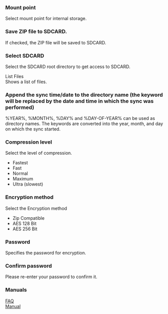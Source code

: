 ### Mount point  
Select mount point for internal storage.  

### Save ZIP file to SDCARD.  
If checked, the ZIP file will be saved to SDCARD.  

### Select SDCARD  
Select the SDCARD root directory to get access to SDCARD.   

List Files  
Shows a list of files.  

### Append the sync time/date to the directory name (the keyword will be replaced by the date and time in which the sync was performed)  
%YEAR%, %MONTH%, %DAY% and %DAY-OF-YEAR% can be used as directory names. The keywords are converted into the year, month, and day on which the sync started.  

### Compression level  
Select the level of compression.  

- Fastest  
- Fast  
- Normal  
- Maximum  
- Ultra (slowest)  

### Encryption method  
Select the Encryption method  

- Zip Compatible  
- AES 128 Bit  
- AES 256 Bit  

### Password  
Specifies the password for encryption.  

### Confirm password  
Please re-enter your password to confirm it.  

### Manuals  
[FAQ](https://sentaroh.github.io/Documents/SMBSync2/SMBSync2_FAQ_EN.htm)  
[Manual](https://sentaroh.github.io/Documents/SMBSync2/SMBSync2_Desc_EN.htm)   
